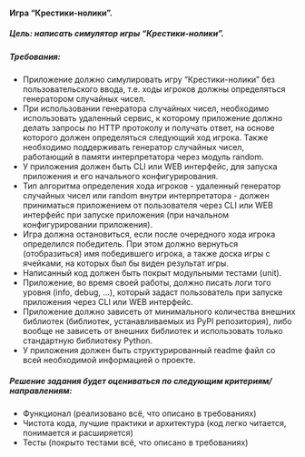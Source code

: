 #### Игра “Крестики-нолики”.

##### Цель: написать симулятор игры “Крестики-нолики”.

##### Требования:

- Приложение должно симулировать игру “Крестики-нолики” без пользовательского ввода, т.е. ходы игроков  должны 
определяться генератором случайных чисел.
- При использовании генератора случайных чисел, необходимо использовать удаленный сервис, к которому приложение должно 
делать запросы по HTTP протоколу и получать ответ, на основе которого должен определяться следующий ход игрока. 
Также необходимо поддерживать генератор случайных чисел, работающий в памяти интерпретатора через модуль random.
- У приложения должен быть CLI или WEB интерфейс, для запуска приложения и его начального конфигурирования.
- Тип алгоритма определения хода игроков - удаленный генератор случайных чисел или random внутри интерпретатора - должен 
приниматься приложением от пользователя через CLI или WEB интерфейс при запуске приложения (при начальном конфигурировании приложения).
- Игра должна остановиться, если после очередного хода игрока определился победитель. При этом должно вернуться (отобразиться) 
имя победившего игрока, а также доска игры с ячейками, на которых был бы виден результат игры.
- Написанный код должен быть покрыт модульными тестами (unit).
- Приложение, во время своей работы, должно писать логи того уровня (info, debug, …), который задаст пользователь при 
запуске приложения через CLI или WEB интерфейс.
- Приложение должно зависеть от минимального количества внешних библиотек (библиотек, устанавливаемых из PyPI репозитория), 
либо вообще не зависеть от внешних библиотек и использовать только стандартную библиотеку Python.
- У приложения должен быть структурированный readme файл со всей необходимой информацией о проекте.

##### Решение задания будет оцениваться по следующим критериям/направлениям:

- Функционал (реализовано всё, что описано в требованиях)
- Чистота кода, лучшие практики и архитектура (код легко читается, понимается и расширяется)
- Тесты (покрыто тестами всё, что описано в требованиях)
